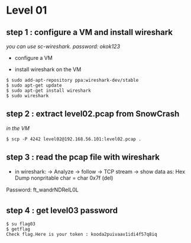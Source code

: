 # Level 01

## step 1 : configure a VM and install wireshark
*you can use sc-wireshark. password: okok123*
- configure a VM

- install wireshark on the VM
```
$ sudo add-apt-repository ppa:wireshark-dev/stable
$ sudo apt-get update
$ sudo apt-get install wireshark
$ sudo wireshark
```

## step 2 : extract level02.pcap from SnowCrash
*in the VM*
```
$ scp -P 4242 level02@192.168.56.101:level02.pcap .
```

## step 3 : read the pcap file with wireshark
- in wireshark:
    -> Analyze
        -> follow
            -> TCP stream
    -> show data as: Hex Dump
nonpritable char = char 0x7f (del)

Password: ft_wandrNDRelL0L

## step 4 : get level03 password
```
$ su flag03
$ getflag
Check flag.Here is your token : kooda2puivaav1idi4f57q8iq
```
